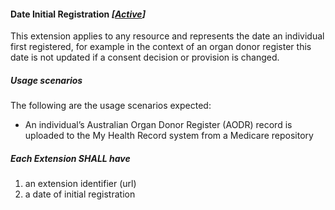 #### Date Initial Registration *[[Active](http://hl7.org/fhir/stu3/valueset-publication-status.html)]*

This extension applies to any resource and represents the date an individual first registered, for example in the context of an organ donor register this date is not updated if a consent decision or provision is changed.


#####  **Usage scenarios**
The following are the usage scenarios expected:
* An individual’s Australian Organ Donor Register (AODR) record is uploaded to the My Health Record system from a Medicare repository


#####  **Each Extension SHALL have**
1. an extension identifier (url)
1. a date of initial registration 
